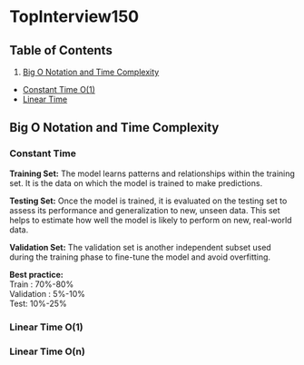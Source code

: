# TopInterview150

## Table of Contents

1. [Big O Notation and Time Complexity](#Big-O-Notation-and-Time-Complexity)
- [Constant Time O(1)](#Constant-Time)
- [Linear Time](#Training-Model)

## Big O Notation and Time Complexity

### Constant Time
**Training Set:** The model learns patterns and relationships within the training set. It is the data on which the model is trained to make predictions.<br>

**Testing Set:** Once the model is trained, it is evaluated on the testing set to assess its performance and generalization to new, unseen data. This set helps to estimate how well the model is likely to perform on new, real-world data.<br>

**Validation Set:** The validation set is another independent subset used during the training phase to fine-tune the model and avoid overfitting.<br>

**Best practice:**<br>
Train : 70%-80%<br>
Validation : 5%-10%<br>
Test: 10%-25%<br>

### Linear Time O(1)


### Linear Time O(n)
